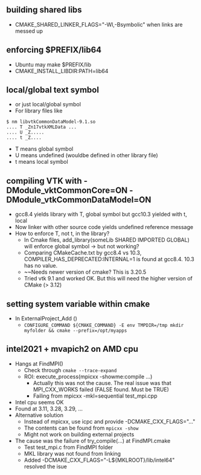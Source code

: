 ## building shared libs
- CMAKE_SHARED_LINKER_FLAGS="-Wl,-Bsymbolic" when links are messed up

## enforcing $PREFIX/lib64
- Ubuntu may make $PREFIX/lib
- CMAKE_INSTALL_LIBDIR:PATH=lib64

## local/global text symbol
- or just local/global symbol
- For library files like
```
$ nm libvtkCommonDataModel-9.1.so
.... T _Zn17vtkXMLData ...
.... U _Z.....
.... t _Z....
```
- T means global symbol
- U means undefined (wouldbe defined in other library file)
- t means local symbol

## compiling VTK with -DModule_vktCommonCore=ON -DModule_vtkCommonDataModel=ON
- gcc8.4 yields library with T, global symbol but gcc10.3 yielded with t, local
- Now linker with other source code yields undefined reference message
- How to enforce T, not t, in the library?
  - In Cmake files, add_library(someLib SHARED IMPORTED GLOBAL) will enforce global symbol -> but not working?
  - Comparing CMakeCache.txt by gcc8.4 vs 10.3, COMPILER_HAS_DEPRECATED:INTERNAL=1 is found at gcc8.4. 10.3 has no value.
  - ~~Needs newer version of cmake? This is 3.20.5
  - Tried vtk 9.1 and worked OK. But this will need the higher version of CMake (> 3.12)

## setting system variable within cmake
- In ExternalProject_Add ()
  - `CONFIGURE_COMMAND ${CMAKE_COMMAND} -E env TMPDIR=/tmp mkdir myfolder && cmake --prefix=/opt/myapps`

## intel2021 + mvapich2 on AMD cpu
- Hangs at FindMPI()
  - Check through `cmake --trace-expand`
  - ROI: execute_process(mpicxx -showme:compile ...)
    - Actually this was not the cause. The real issue was that MPI_CXX_WORKS failed (FALSE found. Must be TRUE)
    - Failing from mpicxx -mkl=sequential test_mpi.cpp
- Intel cpu seems OK
- Found at 3.11, 3.28, 3.29, ...
- Alternative solution
  - Instead of mpicxx, use icpc and provide -DCMAKE_CXX_FLAGS="..."
  - The contents can be found from `mpicxx -show`
  - Might not work on building external projects
- The cause was the failure of try_compile(...) at FindMPI.cmake
  - Test test_mpi.c from FindMPI folder
  - MKL library was not found from linking
  - Added -DCMAKE_CXX_FLAGS="-L${MKLROOT}/lib/intel64" resolved the isue 
